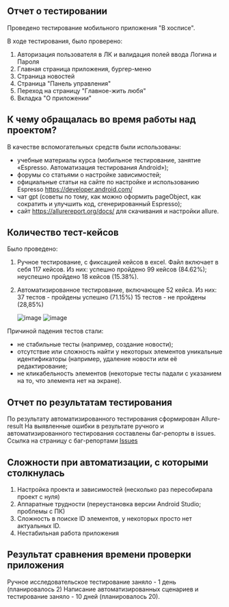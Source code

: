 ## Отчет о тестировании
Проведено тестирование мобильного приложения "В хосписе".

В ходе тестирования, было проверено:
1. Авторизация пользователя в ЛК и валидация полей ввода Логина и Пароля
2. Главная страница приложения, бургер-меню
3. Страница новостей
4. Страница "Панель управления"
5. Переход на страницу "Главное-жить любя"
6. Вкладка "О приложении"

## К чему обращалась во время работы над проектом?
В качестве вспомогательных средств были использованы:
 - учебные материалы курса (мобильное тестирование, занятие «Espresso. Автоматизация тестирования Android»);
 - форумы со статьями о настройке зависимостей;
 - официальные статьи на сайте по настройке и использованию Espresso <https://developer.android.com/>
 - чат gpt (советы по тому, как можно оформить pageObject, как сократить и улучшить код, сгенерированный Espresso);
 - сайт <https://allurereport.org/docs/> для скачивания и настройки allure.

## Количество тест-кейсов
Было проведено:

1. Ручное тестирование, с фиксацией кейсов в excel. Файл включает в себя 117 кейсов. Из них:
успешно пройдено 99 кейсов (84.62%);
неуспешно пройдено 18 кейсов (15.38%).

2. Автоматизированное тестирование, включающее 52 кейса. Из них:
 37 тестов - пройдены успешно (71.15%)
 15 тестов - не пройдены (28,85%)

   ![image](https://github.com/user-attachments/assets/6de257af-75cb-434c-8cf2-998bd4081817)
   ![image](https://github.com/user-attachments/assets/f8b46a8e-053b-4827-910a-0684209cae8c)


Причиной падения тестов стали:
 - не стабильные тесты (например, создание новости);
 - отсутствие или сложность найти у некоторых элементов уникальные идентификаторы (например, удаление новости или её редактирование;
 - не кликабельность элементов (некоторые тесты падали с указанием на то, что элемента нет на экране).

## Отчет по результатам тестирования
По результату автоматизированного тестирования сформирован Allure-result
На выявленные ошибки в результате ручного и автоматизированного тестирования составлены баг-репорты в issues. Ссылка на страницу с баг-репортами [Issues](https://github.com/ASchukina/Diplom_QAMID77/issues)

## Сложности при автоматизации, с которыми столкнулась
1. Настройка проекта и зависимостей (несколько раз пересобирала проект с нуля)
2. Аппаратные трудности (переустановка версии Android Studio; проблемы с ПК)
3. Сложность в поиске ID элементов, у некоторых просто нет актуальных ID.
4. Нестабильная работа приложения

## Результат сравнения времени проверки приложения
Ручное исследовательское тестирование заняло - 1 день (планировалось 2)
Написание автоматизированных сценариев и тестирование заняло - 10 дней (планировалось 20).
